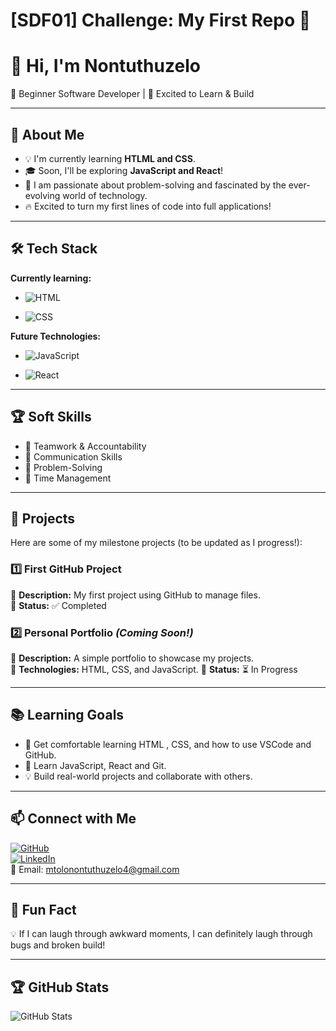 # [SDF01] Challenge: My First Repo 🚀

# 👋 Hi, I'm Nontuthuzelo

🌱 Beginner Software Developer | 🚀 Excited to Learn & Build

---

## 🎯 About Me

- 💡 I'm currently learning **HTLML and CSS**.
- 🎓 Soon, I'll be exploring **JavaScript and React**!
- 🤖 I am passionate about problem-solving and fascinated by the ever-evolving world of technology.
- 🔥 Excited to turn my first lines of code into full applications!

---

## 🛠️ Tech Stack

**Currently learning:**

- ![HTML](https://img.shields.io/badge/-HTML-black?style=flat-circle&logo=html&logoColor=white)

- ![CSS](https://img.shields.io/badge/-CSS-black?style=flat-circle&logo=css)

**Future Technologies:**

- ![JavaScript](https://img.shields.io/badge/-JavaScript-black?style=flat-circle&logo=javascript)

- ![React](https://img.shields.io/badge/-React-black?style=flat-circle&logo=react)

---

## 🏆 Soft Skills

- 🤝 Teamwork & Accountability
- 📢 Communication Skills
- 🎯 Problem-Solving
- 🚀 Time Management

---

## 📌 Projects

Here are some of my milestone projects (to be updated as I progress!):

### **1️⃣ First GitHub Project**

🔹 **Description:** My first project using GitHub to manage files.  
🔹 **Status:** ✅ Completed

### **2️⃣ Personal Portfolio** _(Coming Soon!)_

🔹 **Description:** A simple portfolio to showcase my projects.  
🔹 **Technologies:** HTML, CSS, and JavaScript.
🔹 **Status:** ⏳ In Progress

---

## 📚 Learning Goals

- 🚀 Get comfortable learning HTML , CSS, and how to use VSCode and GitHub.
- 🎨 Learn JavaScript, React and Git.
- 💡 Build real-world projects and collaborate with others.

---

## 📫 Connect with Me

[![GitHub](https://img.shields.io/badge/-GitHub-181717?style=flat&logo=github&logoColor=white)](https://github.com/NontuthuzeloM24)  
[![LinkedIn](https://img.shields.io/badge/-LinkedIn-blue?style=flat&logo=linkedin&logoColor=white)](https://www.linkedin.com/in/nontuthuzelo-mtolo-877b34237)  
📧 Email: [mtolonontuthuzelo4@gmail.com](mailto:mtolonontuthuzelo4@gmail.com)

---

## 🚀 Fun Fact

💡 If I can laugh through awkward moments, I can definitely laugh through bugs and broken build!

---

## 🏆 GitHub Stats

![GitHub Stats](https://github-readme-stats.vercel.app/api?username=NontuthuzeloM24&show_icons=true&theme=radical)
